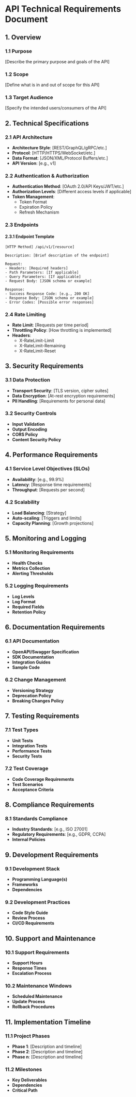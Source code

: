 # API Technical Requirements Document

## 1. Overview
### 1.1 Purpose
[Describe the primary purpose and goals of the API]

### 1.2 Scope
[Define what is in and out of scope for this API]

### 1.3 Target Audience
[Specify the intended users/consumers of the API]

## 2. Technical Specifications

### 2.1 API Architecture
- **Architecture Style**: [REST/GraphQL/gRPC/etc.]
- **Protocol**: [HTTP/HTTPS/WebSocket/etc.]
- **Data Format**: [JSON/XML/Protocol Buffers/etc.]
- **API Version**: [e.g., v1]

### 2.2 Authentication & Authorization
- **Authentication Method**: [OAuth 2.0/API Keys/JWT/etc.]
- **Authorization Levels**: [Different access levels if applicable]
- **Token Management**:
  - Token Format
  - Expiration Policy
  - Refresh Mechanism

### 2.3 Endpoints
#### 2.3.1 Endpoint Template
```
[HTTP Method] /api/v1/[resource]

Description: [Brief description of the endpoint]

Request:
- Headers: [Required headers]
- Path Parameters: [If applicable]
- Query Parameters: [If applicable]
- Request Body: [JSON schema or example]

Response:
- Success Response Code: [e.g., 200 OK]
- Response Body: [JSON schema or example]
- Error Codes: [Possible error responses]
```

### 2.4 Rate Limiting
- **Rate Limit**: [Requests per time period]
- **Throttling Policy**: [How throttling is implemented]
- **Headers**:
  - X-RateLimit-Limit
  - X-RateLimit-Remaining
  - X-RateLimit-Reset

## 3. Security Requirements

### 3.1 Data Protection
- **Transport Security**: [TLS version, cipher suites]
- **Data Encryption**: [At-rest encryption requirements]
- **PII Handling**: [Requirements for personal data]

### 3.2 Security Controls
- **Input Validation**
- **Output Encoding**
- **CORS Policy**
- **Content Security Policy**

## 4. Performance Requirements

### 4.1 Service Level Objectives (SLOs)
- **Availability**: [e.g., 99.9%]
- **Latency**: [Response time requirements]
- **Throughput**: [Requests per second]

### 4.2 Scalability
- **Load Balancing**: [Strategy]
- **Auto-scaling**: [Triggers and limits]
- **Capacity Planning**: [Growth projections]

## 5. Monitoring and Logging

### 5.1 Monitoring Requirements
- **Health Checks**
- **Metrics Collection**
- **Alerting Thresholds**

### 5.2 Logging Requirements
- **Log Levels**
- **Log Format**
- **Required Fields**
- **Retention Policy**

## 6. Documentation Requirements

### 6.1 API Documentation
- **OpenAPI/Swagger Specification**
- **SDK Documentation**
- **Integration Guides**
- **Sample Code**

### 6.2 Change Management
- **Versioning Strategy**
- **Deprecation Policy**
- **Breaking Changes Policy**

## 7. Testing Requirements

### 7.1 Test Types
- **Unit Tests**
- **Integration Tests**
- **Performance Tests**
- **Security Tests**

### 7.2 Test Coverage
- **Code Coverage Requirements**
- **Test Scenarios**
- **Acceptance Criteria**

## 8. Compliance Requirements

### 8.1 Standards Compliance
- **Industry Standards**: [e.g., ISO 27001]
- **Regulatory Requirements**: [e.g., GDPR, CCPA]
- **Internal Policies**

## 9. Development Requirements

### 9.1 Development Stack
- **Programming Language(s)**
- **Frameworks**
- **Dependencies**

### 9.2 Development Practices
- **Code Style Guide**
- **Review Process**
- **CI/CD Requirements**

## 10. Support and Maintenance

### 10.1 Support Requirements
- **Support Hours**
- **Response Times**
- **Escalation Process**

### 10.2 Maintenance Windows
- **Scheduled Maintenance**
- **Update Process**
- **Rollback Procedures**

## 11. Implementation Timeline

### 11.1 Project Phases
- **Phase 1**: [Description and timeline]
- **Phase 2**: [Description and timeline]
- **Phase n**: [Description and timeline]

### 11.2 Milestones
- **Key Deliverables**
- **Dependencies**
- **Critical Path**